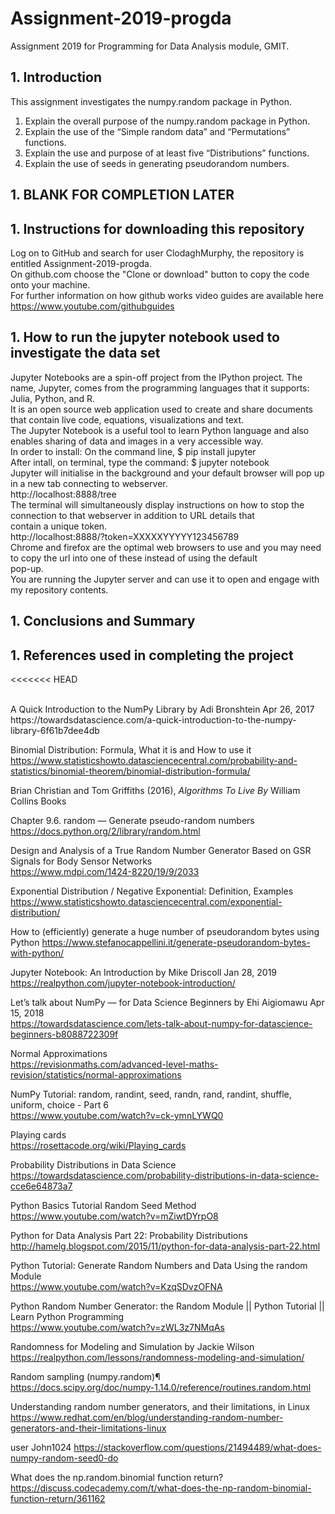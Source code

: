 # Assignment-2019-progda
Assignment 2019 for Programming for Data Analysis module, GMIT.


## 1. Introduction
This assignment investigates the numpy.random package in Python.

1. Explain the overall purpose of the numpy.random package in Python.
1. Explain the use of the “Simple random data” and “Permutations” functions.
1. Explain the use and purpose of at least five “Distributions” functions.
1. Explain the use of seeds in generating pseudorandom numbers.

## 1. BLANK FOR COMPLETION LATER

## 1. Instructions for downloading this repository
Log on to GitHub and search for user ClodaghMurphy, the repository is entitled Assignment-2019-progda.<br>
On github.com choose the "Clone or download" button to copy the code onto your machine.<br>
For further information on how github works video guides are available here https://www.youtube.com/githubguides<br>

## 1. How to run the jupyter notebook used to investigate the data set 
Jupyter Notebooks are a spin-off project from the IPython project. The name, Jupyter, comes from the programming languages that it supports: Julia, Python, and R.<br>
It is an open source web application used to create and share documents that contain live code, equations, visualizations and text.<br>
The Jupyter Notebook is a useful tool to learn Python language and also enables sharing of data and images in a very accessible way.<br>
In order to install: On the command line, $ pip install jupyter<br>
After intall, on terminal, type the command: $ jupyter notebook<br>
Jupyter will initialise in the background and your default browser will pop up in a new tab connecting to webserver.<br> http://localhost:8888/tree<br>
The terminal will simultaneously display instructions on how to stop the connection to that webserver in addition to URL details that <br>contain a unique token.<br>
http://localhost:8888/?token=XXXXXYYYYY123456789<br>
Chrome and firefox are the optimal web browsers to use and you may need to copy the url into one of these instead of using the default<br> pop-up.<br>
You are running the Jupyter server and can use it to open and engage with my repository contents.<br>


## 1. Conclusions and Summary


## 1. References used in completing the project


<<<<<<< HEAD


<br>
A Quick Introduction to the NumPy Library by Adi Bronshtein Apr 26, 2017<br>
https://towardsdatascience.com/a-quick-introduction-to-the-numpy-library-6f61b7dee4db<br>

Binomial Distribution: Formula, What it is and How to use it<br>
https://www.statisticshowto.datasciencecentral.com/probability-and-statistics/binomial-theorem/binomial-distribution-formula/<br>

Brian Christian and Tom Griffiths (2016), _Algorithms To Live By_ William Collins Books <br>

Chapter 9.6. random — Generate pseudo-random numbers<br>
https://docs.python.org/2/library/random.html<br>

Design and Analysis of a True Random Number Generator Based on GSR Signals for Body Sensor Networks <br>
https://www.mdpi.com/1424-8220/19/9/2033 <br>

Exponential Distribution / Negative Exponential: Definition, Examples<br>
https://www.statisticshowto.datasciencecentral.com/exponential-distribution/<br>

How to (efficiently) generate a huge number of pseudorandom bytes using Python
https://www.stefanocappellini.it/generate-pseudorandom-bytes-with-python/ <br>

Jupyter Notebook: An Introduction by Mike Driscoll Jan 28, 2019<br>
https://realpython.com/jupyter-notebook-introduction/ <br>

Let’s talk about NumPy — for Data Science Beginners by Ehi Aigiomawu Apr 15, 2018 <br>
https://towardsdatascience.com/lets-talk-about-numpy-for-datascience-beginners-b8088722309f

Normal Approximations<br>
https://revisionmaths.com/advanced-level-maths-revision/statistics/normal-approximations<br>

NumPy Tutorial: random, randint, seed, randn, rand, randint, shuffle, uniform, choice - Part 6  <br>
https://www.youtube.com/watch?v=ck-ymnLYWQ0<br>

Playing cards<br>
https://rosettacode.org/wiki/Playing_cards<br>

Probability Distributions in Data Science<br>
https://towardsdatascience.com/probability-distributions-in-data-science-cce6e64873a7<br>

Python Basics Tutorial Random Seed Method<br>
https://www.youtube.com/watch?v=mZiwtDYrpO8<br>

Python for Data Analysis Part 22: Probability Distributions<br>
http://hamelg.blogspot.com/2015/11/python-for-data-analysis-part-22.html<br>

Python Tutorial: Generate Random Numbers and Data Using the random Module <br>
https://www.youtube.com/watch?v=KzqSDvzOFNA <br>

Python Random Number Generator: the Random Module || Python Tutorial || Learn Python Programming<br>
https://www.youtube.com/watch?v=zWL3z7NMqAs<br>

Randomness for Modeling and Simulation by Jackie Wilson <br>
https://realpython.com/lessons/randomness-modeling-and-simulation/<br>

Random sampling (numpy.random)¶<br>
https://docs.scipy.org/doc/numpy-1.14.0/reference/routines.random.html<br>

Understanding random number generators, and their limitations, in Linux <br>
https://www.redhat.com/en/blog/understanding-random-number-generators-and-their-limitations-linux

user John1024
https://stackoverflow.com/questions/21494489/what-does-numpy-random-seed0-do<br>

What does the np.random.binomial function return?<br>
https://discuss.codecademy.com/t/what-does-the-np-random-binomial-function-return/361162<br>








